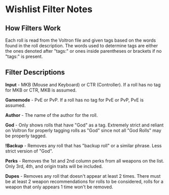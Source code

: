 # Wishlist Filter Notes

## How Filters Work

Each roll is read from the Voltron file and given tags based on the words found in the roll description. The words used to determine tags are either the ones denoted after "tags:" or ones inside parentheses or brackets if no "tags:" is present.

## Filter Descriptions

**Input** - MKB (Mouse and Keyboard) or CTR (Controller). If a roll has no tag for MKB or CTR, MKB is assumed.

**Gamemode** - PvE or PvP. If a roll has no tag for PvE or PvP, PvE is assumed.

**Author** - The name of the author for the roll.

**God** - Only shows rolls that have "God" as a tag. Extremely strict and reliant on Voltron for properly tagging rolls as "God" since not all "God Rolls" may be properly tagged.

**!Backup** - Removes any roll that has "backup roll" or a similar phrase. Less strict version of "God".

**Perks** - Removes the 1st and 2nd column perks from all weapons on the list. Only 3rd, 4th, and origin traits will be included.

**Dupes** - Removes any roll that doesn't appear at least 2 times. There must be at least 2 weapon recommendations for rolls to be considered, rolls for a weapon that only appears 1 time won't be removed.
